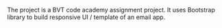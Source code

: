 The project is a BVT code academy assignment project.
It uses Bootstrap library to build responsive UI / template of an email app.
